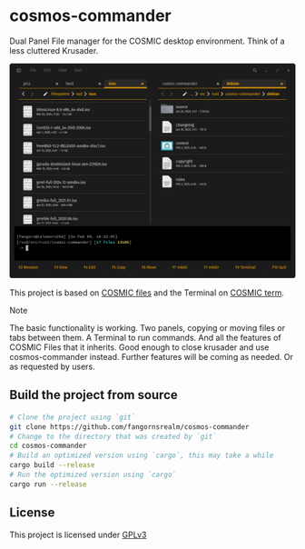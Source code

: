 # cosmos-commander

Dual Panel File manager for the COSMIC desktop environment. Think of a less cluttered Krusader.

![cosmos-commander](assets/cosmos-commander.png)

This project is based on [COSMIC files](https://github.com/pop-os/cosmic-files) and the Terminal on [COSMIC term](https://github.com/pop-os/cosmic-term).

> [!NOTE]
> The basic functionality is working. Two panels, copying or moving files or tabs between them. A Terminal to run commands. And all the features of COSMIC Files that it inherits. Good enough to close krusader and use cosmos-commander instead. Further features will be coming as needed. Or as requested by users.

## Build the project from source

```sh
# Clone the project using `git`
git clone https://github.com/fangornsrealm/cosmos-commander
# Change to the directory that was created by `git`
cd cosmos-commander
# Build an optimized version using `cargo`, this may take a while
cargo build --release
# Run the optimized version using `cargo`
cargo run --release
```

## License

This project is licensed under [GPLv3](LICENSE)
